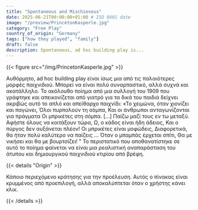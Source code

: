 ```yaml
---
title: "Spontaneous and Mischievous"
date: 2025-06-21T00:00:00+01:00 # ISO 8601 date
image: "/preview/PrincetonKasperle.jpg"
category: "Free Play"
country_of_origin: "Germany"
tags: ["how they played", "family"]
draft: false
description: Spontaneous, ad hoc building play is...
---
```




{{< figure src="/img/PrincetonKasperle.jpg" >}}

Αυθόρμητο, ad hoc building play είναι ίσως μια από τις παλαιότερες μορφές παιχνιδιού. Μπορεί να είναι πολύ συναρπαστικό, αλλά συχνά και ακατάλληλο. Το ακόλουθο ποίημα από μια συλλογή του 1909 που γράφτηκε και απεικονίζεται από γιατρό για τα δικά του παιδιά δείχνει ακριβώς αυτό το απλό και απείθαρχο παιχνίδι:
«Το χειμώνα, όταν χιονίζει και παγώνει,
Όλοι πυρπολούν τη σόμπα,
Και οι άνθρωποι ανταγωνίζονται για πράγματα
Οι μπρικέτες στη σόμπα.
[...]
Παίζω μαζί τους εν τω μεταξύ.
Αφήστε όλους να κοιτάξουν τώρα,
Ω, ο κάδος είναι ήδη άδειος,
Και ο πύργος δεν αυξάνεται πλέον!
Οι μπρικέτες είναι μοφώδεις, 
Διαφορετικά, θα ήταν πολύ καλύτερο να παίζεις ...
Όταν ο μπαμπάς έρχεται σπίτι,
Θα με νικήσει και θα με βουρτσίζει! "
Το περιστατικό που αποθανατίστηκε σε αυτό το ποίημα φαίνεται να είναι μια ρεαλιστική αναπαράσταση του άτυπου και δημιουργικού παιχνιδιού κτιρίου από βρέφη.

{{< details "Origin" >}}

Κάποιο περιεχόμενο κράτησης για την προέλευση. Αυτός ο πίνακας είναι κρυμμένος από προεπιλογή, αλλά αποκαλύπτεται όταν ο χρήστης κάνει κλικ.

{{< /details >}}

